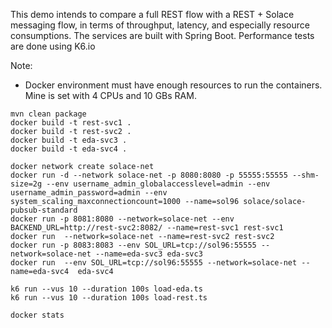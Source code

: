 
This demo intends to compare a full REST flow with a REST + Solace messaging flow, in terms of throughput, latency, and especially resource consumptions.
The services are built with Spring Boot.
Performance tests are done using K6.io

Note:
- Docker environment must have enough resources to run the containers. Mine is set with 4 CPUs and 10 GBs RAM.

```
mvn clean package
docker build -t rest-svc1 .
docker build -t rest-svc2 .
docker build -t eda-svc3 .
docker build -t eda-svc4 .

docker network create solace-net
docker run -d --network solace-net -p 8080:8080 -p 55555:55555 --shm-size=2g --env username_admin_globalaccesslevel=admin --env username_admin_password=admin --env system_scaling_maxconnectioncount=1000 --name=sol96 solace/solace-pubsub-standard
docker run -p 8081:8080 --network=solace-net --env BACKEND_URL=http://rest-svc2:8082/ --name=rest-svc1 rest-svc1
docker run  --network=solace-net --name=rest-svc2 rest-svc2
docker run -p 8083:8083 --env SOL_URL=tcp://sol96:55555 --network=solace-net --name=eda-svc3 eda-svc3
docker run  --env SOL_URL=tcp://sol96:55555 --network=solace-net --name=eda-svc4  eda-svc4

k6 run --vus 10 --duration 100s load-eda.ts
k6 run --vus 10 --duration 100s load-rest.ts

docker stats

```

